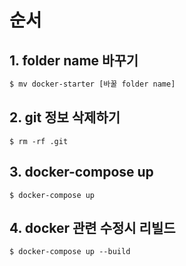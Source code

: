 # 순서

## 1. folder name 바꾸기

```bash
$ mv docker-starter [바꿀 folder name]
```

## 2. git 정보 삭제하기

```
$ rm -rf .git
```

## 3. docker-compose up

```
$ docker-compose up
```

## 4. docker 관련 수정시 리빌드

```
$ docker-compose up --build
```
